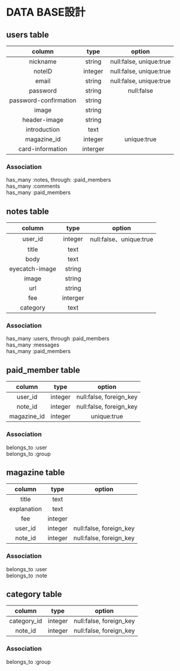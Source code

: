 
# DATA BASE設計

## users table
|column  |type   |option |
|:------:|:-----:|:-----:|
|nickname|string |null:false, unique:true|
|noteID  |integer|null:false, unique:true|
|email   |string |null:false, unique:true|
|password|string |null:false|
|password-confirmation|string ||
|image  |string ||
|header-image|string ||
|introduction|text ||
|magazine_id|integer|unique:true|
|card-information|interger ||

### Association
has_many :notes, through: :paid_members  
has_many :comments  
has_many :paid_members  

## notes table
|column  |type   |option |
|:------:|:-----:|:-----:|
|user_id |integer|null:false、unique:true|
|title   |text   ||
|body    |text   ||
|eyecatch-image|string||
|image   |string||
|url     |string||
|fee     |interger||
|category|text||



### Association
has_many :users, through :paid_members  
has_many :messages  
has_many :paid_members  

## paid_member table
|column  |type   |option |
|:------:|:-----:|:-----:|
|user_id |integer|null:false, foreign_key|
|note_id |integer|null:false, foreign_key|
|magazine_id|integer|unique:true|

### Association
belongs_to :user  
belongs_to :group  


## magazine table
|column  |type   |option |
|:------:|:-----:|:-----:|
|title   |text   ||
|explanation|text||
|fee     |integer||
|user_id |integer|null:false, foreign_key|
|note_id|integer|null:false, foreign_key|

### Association
belongs_to :user  
belongs_to :note  

## category table
|column  |type   |option |
|:------:|:-----:|:-----:|
|category_id|integer|null:false, foreign_key|
|note_id |integer|null:false, foreign_key|

### Association
belongs_to :group  
